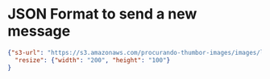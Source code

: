 # JSON Format to send a new message

```json
{"s3-url": "https://s3.amazonaws.com/procurando-thumbor-images/images/love-exclusivo.jpg",
  "resize": {"width": "200", "height": "100"}
}
```
